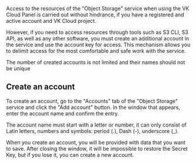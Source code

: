 Access to the resources of the "Object Storage" service when using the VK Cloud Panel is carried out without hindrance, if you have a registered and active account and VK Cloud project.

However, if you need to access resources through tools such as S3 CLI, S3 API, as well as any other software, you must create an additional account in the service and use the account key for access. This mechanism allows you to delimit access for the most comfortable and safe work with the service.

<info>

The number of created accounts is not limited and their names should not be unique

</info>

## Create an account

To create an account, go to the "Accounts" tab of the "Object Storage" service and click the "Add account" button. In the window that appears, enter the account name and confirm the entry.

<warn>

The account name must start with a letter or number, it can only consist of Latin letters, numbers and symbols: period (.), Dash (-), underscore (\_).

</warn>

When you create an account, you will be provided with data that you want to save. After closing the window, it will be impossible to restore the Secret Key, but if you lose it, you can create a new account.
